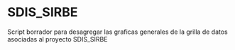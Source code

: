 # SDIS_SIRBE
Script borrador para desagregar las graficas generales de la grilla de datos asociadas al proyecto SDIS_SIRBE
